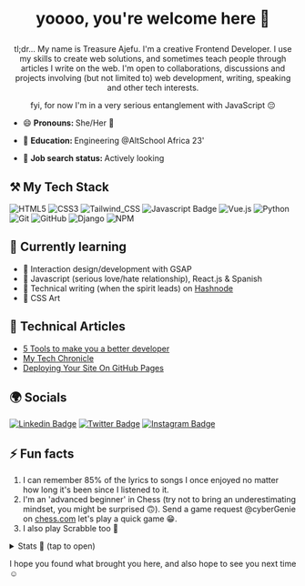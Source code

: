 # <p align="center">yoooo, you're welcome here 👋</p>
<p align="center">tl;dr... My name is Treasure Ajefu. I'm a creative Frontend Developer. I use my skills to create web solutions, and sometimes teach people through articles I write on the web. I'm open to collaborations, discussions and projects involving (but not limited to) web development, writing, speaking and other tech interests.</p>

<p align="center">fyi, for now I'm in a very serious entanglement with JavaScript 😔</p>

- 😄 <b> Pronouns: </b> She/Her 👧

- 🏫 <b> Education: </b> Engineering @AltSchool Africa 23' 

- 💼 <b> Job search status: </b> Actively looking
## ⚒ My Tech Stack
![HTML5](https://img.shields.io/badge/html5-%23E34F26.svg?style=for-the-badge&logo=html5&logoColor=white)
![CSS3](https://img.shields.io/badge/css3-%231572B6.svg?style=for-the-badge&logo=css3&logoColor=white)
![Tailwind_CSS](https://img.shields.io/badge/Tailwind_CSS-38B2AC?style=for-the-badge&logo=tailwind-css&logoColor=white)
![Javascript Badge](https://img.shields.io/badge/-Javascript-F0DB4F?style=for-the-badge&labelColor=F0DB4F&logo=javascript&logoColor=black) 
![Vue.js](https://img.shields.io/badge/Vue-41b883?style=for-the-badge&logo=vue.js&logoColor=white)
![Python](https://img.shields.io/badge/python-3670A0?style=for-the-badge&logo=python&logoColor=ffdd54)
![Git](https://img.shields.io/badge/git-%23F05033.svg?style=for-the-badge&logo=git&logoColor=white)
![GitHub](https://img.shields.io/badge/github-%23121011.svg?style=for-the-badge&logo=github&logoColor=white)
![Django](https://img.shields.io/badge/django-%23092E20.svg?style=for-the-badge&logo=django&logoColor=white)
![NPM](https://img.shields.io/badge/NPM-%23000000.svg?style=for-the-badge&logo=npm&logoColor=white)

## 🏫 Currently learning

- 🔭 Interaction design/development with GSAP
- 🌱 Javascript (serious love/hate relationship), React.js & Spanish
- 📝 Technical writing (when the spirit leads) on [Hashnode](https://cybergenie.hashnode.dev)
- 🎨 CSS Art

## 📝 Technical Articles
- [5 Tools to make you a better developer](https://cybergenie.hashnode.dev/)
- [My Tech Chronicle](https://cybergenie.hashnode.dev/my-tech-chronicle)
- [Deploying Your Site On GitHub Pages](https://cybergenie.hashnode.dev/deploying-your-website-using-github-pages)

## 🌍 Socials 
[![Linkedin Badge](https://img.shields.io/badge/-Treasure_A.-0e76a8?style=flat&labelColor=0e76a8&logo=linkedin&logoColor=white)](https://www.linkedin.com/in/treasure-ajefu)
[![Twitter Badge](https://img.shields.io/badge/-@cyberGenie-1ca0f1?style=flat&labelColor=1ca0f1&logo=twitter&logoColor=white)](https://twitter.com/cybergenie_) 
[![Instagram Badge](https://img.shields.io/badge/-@cyberGenie-e84393?style=flat&labelColor=e84393&logo=instagram&logoColor=white)](https://instagram.com/cybergenie_) 


## ⚡ Fun facts
1. I can remember 85% of the lyrics to songs I once enjoyed no matter how long it's been since I listened to it.
2. I'm an 'advanced beginner' in Chess (try not to bring an underestimating mindset, you might be surprised 🙃). Send a game request @cyberGenie on [chess.com](https://chess.com/members/cybergenie) let's play a quick game 😁.
3. I also play Scrabble too 🌚

<details>
  <summary>Stats 🤩 (tap to open)</summary>
  <br />
  
  <img src="https://komarev.com/ghpvc/?username=cybergeni" alt="cybergeni" />
  
  [![GitHub cyberGeni](https://img.shields.io/github/followers/cybergeni?label=Follow%20me&style=flat)](https://github.com/cybergeni)
  
  [![cyberGenie's wakatime stats](https://github-readme-stats.vercel.app/api/wakatime?username=cybergenie&layout=compact&theme=solarized-dark&hide_border=true)](https://github.com/anuraghazra/github-readme-stats)
 
  [![Top Languages](https://github-readme-stats.vercel.app/api/top-langs/?username=cybergeni&layout=compact&theme=solarized-dark&hide_border=true)](https://github.com/cybergeni/)
  
  <img src="https://github-readme-stats.vercel.app/api?username=cybergeni&show_icons=true&theme=solarized-dark&hide_border=true" alt="cybergeni" />

  [![GitHub Streak](http://github-readme-streak-stats.herokuapp.com?user=CyberGeni&show_icons=true&theme=solarized-dark&hide_border=true&date_format=M%20j%5B%2C%20Y%5D)](https://git.io/streak-stats)
</details>

I hope you found what brought you here, and also hope to see you next time ☺
